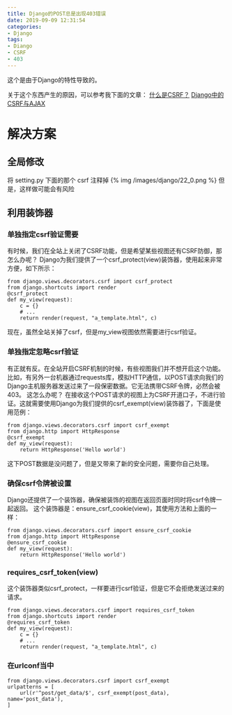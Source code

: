 ```yaml
---
title: Django的POST总是出现403错误
date: 2019-09-09 12:31:54
categories:
- Django
tags:
- Diango
- CSRF
- 403
---
```

这个是由于Django的特性导致的。
<!-- more -->
关于这个东西产生的原因，可以参考我下面的文章：
[什么是CSRF？](https://benpaodewoniu.github.io/2019/09/09/hacker1/)
[Django中的CSRF与AJAX](https://benpaodewoniu.github.io/2019/09/09/django21/)
# 解决方案
## 全局修改
将 setting.py 下面的那个 csrf 注释掉
{% img /images/django/22_0.png %}
但是，这样做可能会有风险
## 利用装饰器
### 单独指定csrf验证需要
有时候，我们在全站上关闭了CSRF功能，但是希望某些视图还有CSRF防御，那怎么办呢？
Django为我们提供了一个csrf_protect(view)装饰器，使用起来非常方便，如下所示：

	from django.views.decorators.csrf import csrf_protect
	from django.shortcuts import render
	@csrf_protect
	def my_view(request):
		c = {}
		# ...
		return render(request, "a_template.html", c)
		
现在，虽然全站关掉了csrf，但是my_view视图依然需要进行csrf验证。
### 单独指定忽略csrf验证
有正就有反。在全站开启CSRF机制的时候，有些视图我们并不想开启这个功能。比如，有另外一台机器通过requests库，模拟HTTP通信，以POST请求向我们的Django主机服务器发送过来了一段保密数据。它无法携带CSRF令牌，必然会被403。
这怎么办呢？
在接收这个POST请求的视图上为CSRF开道口子，不进行验证。这就需要使用Django为我们提供的csrf_exempt(view)装饰器了，下面是使用范例：

	from django.views.decorators.csrf import csrf_exempt
	from django.http import HttpResponse
	@csrf_exempt
	def my_view(request):
		return HttpResponse('Hello world')

这下POST数据是没问题了，但是又带来了新的安全问题，需要你自己处理。
### 确保csrf令牌被设置
Django还提供了一个装饰器，确保被装饰的视图在返回页面时同时将csrf令牌一起返回。
这个装饰器是：ensure_csrf_cookie(view)，其使用方法和上面的一样：


	from django.views.decorators.csrf import ensure_csrf_cookie
	from django.http import HttpResponse
	@ensure_csrf_cookie
	def my_view(request):
		return HttpResponse('Hello world')
		
### requires_csrf_token(view)
这个装饰器类似csrf_protect，一样要进行csrf验证，但是它不会拒绝发送过来的请求。

	from django.views.decorators.csrf import requires_csrf_token
	from django.shortcuts import render
	@requires_csrf_token
	def my_view(request):
		c = {}
		# ...
		return render(request, "a_template.html", c)
		
### 在urlconf当中

	from django.views.decorators.csrf import csrf_exempt
	urlpatterns = [
		url(r'^post/get_data/$', csrf_exempt(post_data), name='post_data'),
	]
